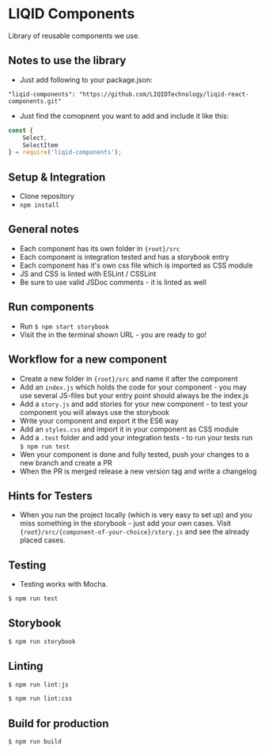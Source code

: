 LIQID Components
============

Library of reusable components we use.

## Notes to use the library
* Just add following to your package.json:

```
"liqid-components": "https://github.com/LIQIDTechnology/liqid-react-components.git"
```

* Just find the comopnent you want to add and include it like this:

```js
const {
    Select,
    SelectItem
} = require('liqid-components');
```

## Setup & Integration
* Clone repository
* ```npm install```

## General notes
* Each component has its own folder in ```{root}/src```
* Each component is integration tested and has a storybook entry
* Each component has it's own css file which is imported as CSS module
* JS and CSS is linted with ESLint / CSSLint
* Be sure to use valid JSDoc comments - it is linted as well

## Run components
* Run ```$ npm start storybook```
* Visit the in the terminal shown URL - you are ready to go!

## Workflow for a new component
* Create a new folder in ```{root}/src``` and name it after the component
* Add an ```index.js``` which holds the code for your component - you may use several JS-files but your entry point should always be the index.js
* Add a ```story.js``` and add stories for your new component - to test your component you will always use the storybook
* Write your component and export it the ES6 way
* Add an ```styles.css``` and import it in your component as CSS module
* Add a ```.test``` folder and add your integration tests - to run your tests run ```$ npm run test```
* Wen your component is done and fully tested, push your changes to a new branch and create a PR
* When the PR is merged release a new version tag and write a changelog

## Hints for Testers
* When you run the project locally (which is very easy to set up) and you miss something in the storybook - just add your own cases. Visit ```{root}/src/{component-of-your-choice}/story.js``` and see the already placed cases.

## Testing
* Testing works with Mocha.

```bash
$ npm run test
```

## Storybook

```bash
$ npm run storybook
```

## Linting

```bash
$ npm run lint:js
```

```bash
$ npm run lint:css
```

## Build for production

```bash
$ npm run build
```
